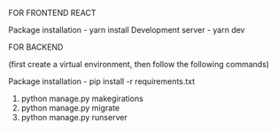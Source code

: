 FOR FRONTEND REACT

Package installation - yarn install
Development server - yarn dev


FOR BACKEND 

(first create a virtual environment, then follow the following commands)

Package installation - pip install -r requirements.txt

1. python manage.py makegirations
2. python manage.py migrate
3. python manage.py runserver


